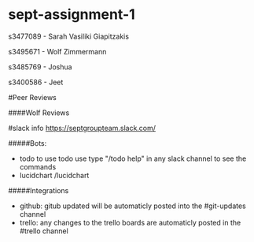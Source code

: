 # sept-assignment-1


s3477089 - Sarah Vasiliki Giapitzakis

s3495671 - Wolf Zimmermann

s3485769 - Joshua

s3400586 - Jeet

#Peer Reviews

####Wolf Reviews


#slack info
https://septgroupteam.slack.com/

#####Bots:
+ todo to use todo use type "/todo help" in any slack channel to see the commands
+ lucidchart /lucidchart 

#####Integrations
+ github: gitub updated will be automaticly posted into the #git-updates channel
+ trello: any changes to the trello boards are automaticly posted in the #trello channel

